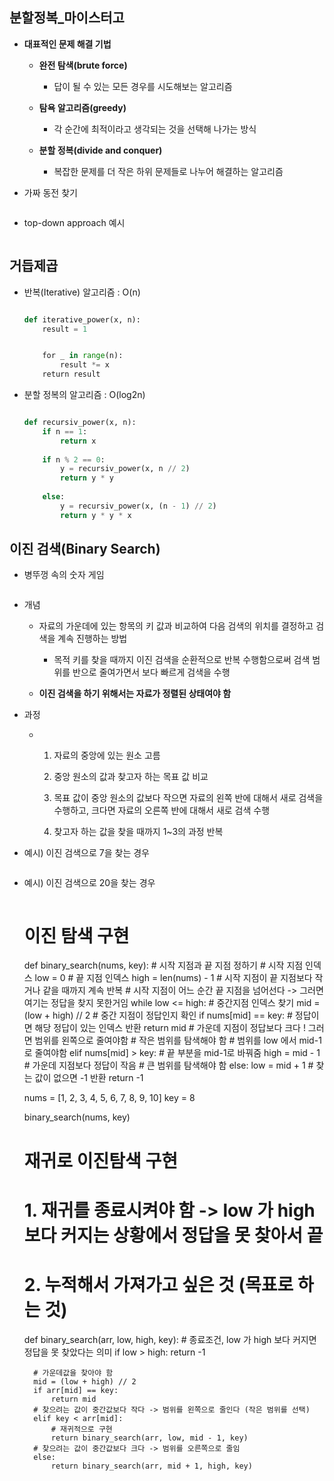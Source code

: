 ## 분할정복_마이스터고

- **대표적인 문제 해결 기법**
  
  - **완전 탐색(brute force)**
    
    - 답이 될 수 있는 모든 경우를 시도해보는 알고리즘
  
  - **탐욕 알고리즘(greedy)**
    
    - 각 순간에 최적이라고 생각되는 것을 선택해 나가는 방식
  
  - **분할 정복(divide and conquer)**
    
    - 복잡한 문제를 더 작은 하위 문제들로 나누어 해결하는 알고리즘

- 가짜 동전 찾기
  
  <img src="file:///C:/Users/SSAFY/AppData/Roaming/marktext/images/2025-03-19-16-20-40-image.png" title="" alt="" data-align="center">

- top-down approach 예시
  
  <img src="file:///C:/Users/SSAFY/AppData/Roaming/marktext/images/2025-03-19-16-23-57-image.png" title="" alt="" data-align="center">



## 거듭제곱

- 반복(Iterative) 알고리즘 : O(n)
  
  <img src="file:///C:/Users/SSAFY/AppData/Roaming/marktext/images/2025-03-19-16-27-21-image.png" title="" alt="" data-align="center">
  
  ```python
  def iterative_power(x, n):
      result = 1
  
  
      for _ in range(n):
          result *= x
      return result
  ```

- 분할 정복의 알고리즘 : O(log2n)
  
  <img src="file:///C:/Users/SSAFY/AppData/Roaming/marktext/images/2025-03-19-16-25-59-image.png" title="" alt="" data-align="center">
  
  ```python
  def recursiv_power(x, n):
      if n == 1:
          return x
      
      if n % 2 == 0:
          y = recursiv_power(x, n // 2)
          return y * y
      
      else:
          y = recursiv_power(x, (n - 1) // 2)
          return y * y * x
  ```



## 이진 검색(Binary Search)

- 병뚜껑 속의 숫자 게임
  
  <img src="file:///C:/Users/SSAFY/AppData/Roaming/marktext/images/2025-03-19-16-34-31-image.png" title="" alt="" data-align="center">

- 개념
  
  - 자료의 가운데에 있는 항목의 키 값과 비교하여 다음 검색의 위치를 결정하고 검색을 계속 진행하는 방법
    
    - 목적 키를 찾을 때까지 이진 검색을 순환적으로 반복 수행함으로써 검색 범위를 반으로 줄여가면서 보다 빠르게 검색을 수행
  
  - **이진 검색을 하기 위해서는 자료가 정렬된 상태여야 함**

- 과정
  
  - 1. 자료의 중앙에 있는 원소 고름
    
    2. 중앙 원소의 값과 찾고자 하는 목표 값 비교
    
    3. 목표 값이 중앙 원소의 값보다 작으면 자료의 왼쪽 반에 대해서 새로 검색을 수행하고, 크다면 자료의 오른쪽 반에 대해서 새로 검색 수행
    
    4. 찾고자 하는 값을 찾을 때까지 1~3의 과정 반복

- 예시) 이진 검색으로 7을 찾는 경우
  
  <img src="file:///C:/Users/SSAFY/AppData/Roaming/marktext/images/2025-03-19-16-38-21-image.png" title="" alt="" data-align="center">

- 예시) 이진 검색으로 20을 찾는 경우
  
  <img src="file:///C:/Users/SSAFY/AppData/Roaming/marktext/images/2025-03-19-16-40-11-image.png" title="" alt="" data-align="center">

    # 이진 탐색 구현
    def binary_search(nums, key):
        # 시작 지점과 끝 지점 정하기
        # 시작 지점 인덱스
        low = 0
        # 끝 지점 인덱스
        high = len(nums) - 1
        # 시작 지점이 끝 지점보다 작거나 같을 때까지 계속 반복
        # 시작 지점이 어느 순간 끝 지점을 넘어선다 -> 그러면 여기는 정답을 찾지 못한거임
        while low <= high:
            # 중간지점 인덱스 찾기
            mid = (low + high) // 2
            # 중간 지점이 정답인지 확인
            if nums[mid] == key:
                # 정답이면 해당 정답이 있는 인덱스 반환
                return mid
            # 가운데 지점이 정답보다 크다 ! 그러면 범위를 왼쪽으로 줄여야함
            # 작은 범위를 탐색해야 함
            # 범위를 low 에서 mid-1로 줄여야함
            elif nums[mid] > key:
                # 끝 부분을 mid-1로 바꿔줌
                high = mid - 1
            # 가운데 지점보다 정답이 작음
            # 큰 범위를 탐색해야 함
            else:
                low = mid + 1
        # 찾는 값이 없으면 -1 반환
        return -1
    
    
    nums = [1, 2, 3, 4, 5, 6, 7, 8, 9, 10]
    key = 8
    
    binary_search(nums, key)
    
    # 재귀로 이진탐색 구현
    # 1. 재귀를 종료시켜야 함 -> low 가 high 보다 커지는 상황에서 정답을 못 찾아서 끝
    # 2. 누적해서 가져가고 싶은 것 (목표로 하는 것)
    def binary_search(arr, low, high, key):
        # 종료조건, low 가 high 보다 커지면 정답을 못 찾았다는 의미
        if low > high:
            return -1
    
        # 가운데값을 찾아야 함
        mid = (low + high) // 2
        if arr[mid] == key:
            return mid
        # 찾으려는 값이 중간값보다 작다 -> 범위를 왼쪽으로 줄인다 (작은 범위를 선택)
        elif key < arr[mid]:
            # 재귀적으로 구현
            return binary_search(arr, low, mid - 1, key)
        # 찾으려는 값이 중간값보다 크다 -> 범위를 오른쪽으로 줄임
        else:
            return binary_search(arr, mid + 1, high, key)
    
